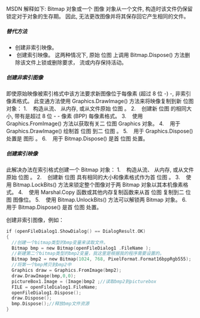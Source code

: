 
MSDN 解释如下:
Bitmap 对象或一个 图像 对象从一个文件, 构造时该文件仍保留锁定对于对象的生存期。 因此, 无法更改图像并将其保存回它产生相同的文件。

##### 替代方法
*  创建非索引映像。
*  创建索引映像。
这两种情况下, 原始 位图 上调用 Bitmap.Dispose() 方法删除该文件上锁或删除要求， 流或内存保持活动。

##### 创建非索引图像
即使原始映像被索引格式中该方法要求新图像位于每像素 (超过 8 位 -) -, 非索引像素格式。 此变通方法使用 Graphics.DrawImage() 方法来将映像复制到新 位图 对象：
1.    构造从流、 从内存, 或从文件原始 位图 。
2.    创建新 位图 的相同大小, 带有是超过 8 位 - - 像素 (BPP) 每像素格式。
3.    使用 Graphics.FromImage() 方法以获取有关二 位图 Graphics 对象。
4.    用于 Graphics.DrawImage() 绘制首 位图 到二 位图 。
5.    用于 Graphics.Dispose() 处置是 图形 。
6.    用于 Bitmap.Dispose() 是首 位图 处置。

##### 创建索引映像
此解决办法在索引格式创建一个 Bitmap 对象：
1.    构造从流、 从内存, 或从文件原始 位图 。
2.    创建新 位图 具有相同的大小和像素格式作为首 位图 。
3.    使用 Bitmap.LockBits() 方法来锁定整个图像对于两 Bitmap 对象以其本机像素格式。
4.    使用 Marshal.Copy 函数或其他内存复制函数来从首 位图 复制到二 位图 图像位。
5.    使用 Bitmap.UnlockBits() 方法可以解锁两 Bitmap 对象。
6.    用于 Bitmap.Dispose() 是首 位图 处置。

创建非索引图像，例如：
```c
if (openFileDialog1.ShowDialog() == DialogResult.OK)  
{  
  //创建一个bitmap类型的bmp变量来读取文件。  
  Bitmap bmp = new Bitmap(openFileDialog1 .FileName );  
  //新建第二个bitmap类型的bmp2变量，我这里是根据我的程序需要设置的。  
  Bitmap bmp2 = new Bitmap(1024, 768, PixelFormat.Format16bppRgb555);  
  //将第一个bmp拷贝到bmp2中  
  Graphics draw = Graphics.FromImage(bmp2);  
  draw.DrawImage(bmp,0,0);  
  pictureBox1.Image = (Image)bmp2 ;//读取bmp2到picturebox  
  FILE = openFileDialog1.FileName;  
  openFileDialog1.Dispose();  
  draw.Dispose();  
  bmp.Dispose();//释放bmp文件资源  
}
```
